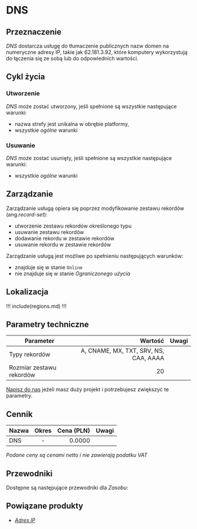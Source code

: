 # DNS

## Przeznaczenie

*DNS* dostarcza usługę do tłumaczenie publicznych nazw domen na numeryczne adresy IP, takie jak 62.181.3.92, które komputery wykorzystują do łączenia się ze sobą lub do odpowiednich wartości.

## Cykl życia

### Utworzenie

*DNS* może zostać utworzony, jeśli spełnione są wszystkie następujące warunki:

 * nazwa strefy jest unikalna w obrębie platformy,
 * wszystkie *ogólne* warunki

### Usuwanie

*DNS* może zostać usunięty, jeśli spełnione są wszystkie następujące warunki:

 * wszystkie *ogólne* warunki

## Zarządzanie

Zarządzanie usługą opiera się poprzez modyfikowanie zestawu rekordów (ang.*record-set*):

 * utworzenie zestawu rekordów określonego typu
 * usuwanie zestawu rekordów
 * dodawanie rekordu w zestawie rekordów
 * usuwanie rekordu w zestawie rekordów

Zarządzanie usługą jest możliwe po spełnieniu następujących warunków: 

* znajduje się w stanie ```Online```
* nie znajduje się w stanie *Ograniczonego użycia*

## Lokalizacja

!!! include(regions.md) !!!

## Parametry techniczne

Parameter                |                                Wartość |Uwagi
------------------------ | -------------------------------------: | ---
Typy rekordów            | A, CNAME, MX, TXT, SRV, NS, CAA,  AAAA |
Rozmiar zestawu rekordów |                                     20 |

[Napisz do nas](/about-us/contact.md) jeżeli masz duży projekt i potrzebujesz zwiększyć te parametry.

## Cennik

Nazwa  | Okres  | Cena (PLN) | Uwagi
------ | :----: | ---------: | :----:
DNS    |   -    |     0.0000 | 

<!-- TODO: Create a service "dns" -->

*Podane ceny są cenami netto i nie zawierają podatku VAT*

<!-- 
Transfer is not availabe due following reason:
- security restriction of creating subzones
-->

## Przewodniki

Dostępne są następujące przewodniki dla *Zasobu*:

<PageList path_re="guide/networking/dns/"/>

## Powiązane produkty

* *[Adres IP](/resource/networking/ip-address.md)*